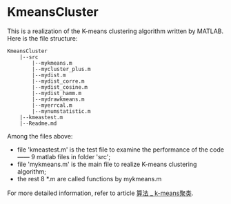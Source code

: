 # KmeansCluster

This is a realization of the K-means clustering algorithm written by MATLAB. Here is the file structure:

```
KmeansCluster
    |--src
        |--mykmeans.m
        |--mycluster_plus.m
        |--mydist.m
        |--mydist_corre.m
        |--mydist_cosine.m
        |--mydist_hamm.m
        |--mydrawkmeans.m
        |--myerrcal.m
        |--mynumstatistic.m
    |--kmeastest.m
    |--Readme.md
```
Among the files above:
- file 'kmeastest.m' is the test file to examine the performance of the code—— 9 matlab files in folder 'src';
- file 'mykmeans.m' is the main file to realize K-means clustering algorithm;
- the rest 8 *.m are called functions by mykmeans.m

For more detailed information, refer to article [算法 _ k-means聚类](https://github.com/chentianyangWHU/KmeansCluster/blob/master/%E7%AE%97%E6%B3%95%20_%20k-means%E8%81%9A%E7%B1%BB.md).
